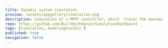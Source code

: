 ```yaml
---
title: Dynamic system simulation
preview: /assets/appgallery/simulation.png
description: Simulation of a MPPT controller, which  tracks the maximum voltage current (VI) value so that the system can charge the battery at the maximum power output.
repo: https://github.com/BuiltWithGenie/SimulationDashboard
tags: [simulation, modelingtoolkit ]
published: true
navigation: false
---
```

